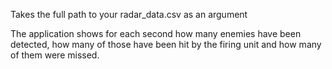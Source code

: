 Takes the full path to your radar_data.csv as an argument

The application shows for each second how many enemies have been detected, how many of those have been hit by the firing unit and how many of them were missed. 